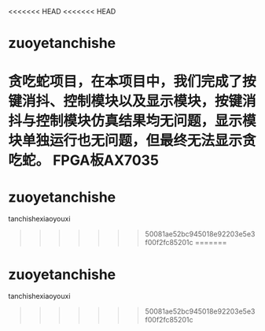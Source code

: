 <<<<<<< HEAD
<<<<<<< HEAD
# zuoyetanchishe
贪吃蛇项目，在本项目中，我们完成了按键消抖、控制模块以及显示模块，按键消抖与控制模块仿真结果均无问题，显示模块单独运行也无问题，但最终无法显示贪吃蛇。
FPGA板AX7035
=======
# zuoyetanchishe
tanchishexiaoyouxi
>>>>>>> 50081ae52bc945018e92203e5e3f00f2fc85201c
=======
# zuoyetanchishe
tanchishexiaoyouxi
>>>>>>> 50081ae52bc945018e92203e5e3f00f2fc85201c
